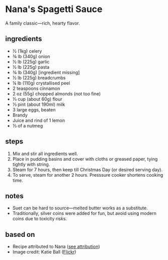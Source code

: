 # Nana's Spagetti Sauce
A family classic—rich, hearty flavor.

## ingredients
* ½ (1kg) celery
* ¾ lb (340g) onion
* ½ lb (225g) garlic
* ½ lb (225g) pasta
* ¾ lb (340g) [ingredient missing]
* ½ lb (225g) breadcrumbs
* ¼ lb (110g) crystallised peel
* 2 teaspoons cinnamon
* 2 oz (55g) chopped almonds (not too fine)
* ⅓ cup (about 60g) flour
* ⅓ pint (about 190ml) milk
* 3 large eggs, beaten
* Brandy
* Juice and rind of 1 lemon
* ⅓ of a nutmeg

## steps
1. Mix and stir all ingredients well.
2. Place in pudding basins and cover with cloths or greased paper, tying tightly with string.
3. Steam for 7 hours, then keep till Christmas Day (or desired serving day).
4. To serve, steam for another 2 hours. Presssure cooker shortens cooking time.

## notes
* Suet can be hard to source—melted butter works as a substitute.
* Traditionally, silver coins were added for fun, but avoid using modern coins due to toxicity risks.

## based on
* Recipe attributed to Nana ([see attribution](http://github.com/roachhd/mums-lasagne/ATTRIBUTION.md))
* Image credit: Katie Ball ([Flickr](http://www.flickr.com/photos/14730981@N08/8369364904/))

